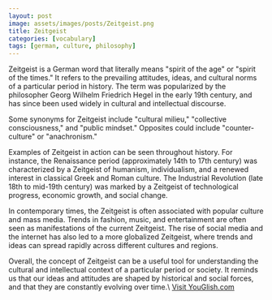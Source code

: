 ```yaml
---
layout: post
image: assets/images/posts/Zeitgeist.png
title: Zeitgeist
categories: [vocabulary]
tags: [german, culture, philosophy]
---
```


Zeitgeist is a German word that literally means "spirit of the age" or "spirit of the times." It refers to the prevailing attitudes, ideas, and cultural norms of a particular period in history. The term was popularized by the philosopher Georg Wilhelm Friedrich Hegel in the early 19th century, and has since been used widely in cultural and intellectual discourse.

Some synonyms for Zeitgeist include "cultural milieu," "collective consciousness," and "public mindset." Opposites could include "counter-culture" or "anachronism."

Examples of Zeitgeist in action can be seen throughout history. For instance, the Renaissance period (approximately 14th to 17th century) was characterized by a Zeitgeist of humanism, individualism, and a renewed interest in classical Greek and Roman culture. The Industrial Revolution (late 18th to mid-19th century) was marked by a Zeitgeist of technological progress, economic growth, and social change.

In contemporary times, the Zeitgeist is often associated with popular culture and mass media. Trends in fashion, music, and entertainment are often seen as manifestations of the current Zeitgeist. The rise of social media and the internet has also led to a more globalized Zeitgeist, where trends and ideas can spread rapidly across different cultures and regions.

Overall, the concept of Zeitgeist can be a useful tool for understanding the cultural and intellectual context of a particular period or society. It reminds us that our ideas and attitudes are shaped by historical and social forces, and that they are constantly evolving over time.\ <a id="yg-widget-0" class="youglish-widget" data-query="Zeitgeist" data-lang="german" data-components="8412" data-auto-start="0" data-bkg-color="theme_light" data-title="How%20to%20pronounce%20Zeitgeist%20in%20German"  rel="nofollow" href="https://youglish.com">Visit YouGlish.com</a><script async src="https://youglish.com/public/emb/widget.js" charset="utf-8"></script>